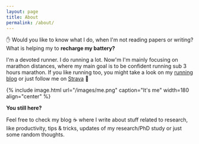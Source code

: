 ```yaml
---
layout: page
title: About
permalink: /about/
---
```


&#9995; Would you like to know what I do, when I'm not reading papers or writing? What is helping my to **recharge my battery?**

I'm a devoted runner. I do running a lot. Now'm I'm mainly focusing on marathon distances, where my main goal is to be confident running sub 3 hours marathon. If you like running too, you might take a look on my [running blog](https://www.tracetheheat.com) or just follow me on [Strava](https://www.strava.com/athletes/straubd) &#127939;


{% include image.html url="/images/me.png" caption="It's me" width=180 align="center" %}

**You still here?** 

Feel free to check my blog &#9749; where I write about stuff related to research, like productivity, tips & tricks, updates of my research/PhD study or just some random thoughts.